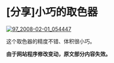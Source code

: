 # [分享]小巧的取色器

[![97_2008-02-01_054447](https://attachment.soulteary.com/2008/02/01/97_2008-02-01_054447.jpg "97_2008-02-01_054447")](https://attachment.soulteary.com/2008/02/01/97_2008-02-01_054447.jpg)

这个取色器的精度不错、体积很小巧。

**由于网站程序修改变动，原文部分内容失效。**

